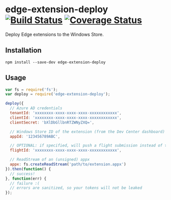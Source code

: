 # edge-extension-deploy [![Build Status](https://travis-ci.org/erikdesjardins/edge-extension-deploy.svg?branch=master)](https://travis-ci.org/erikdesjardins/edge-extension-deploy) [![Coverage Status](https://coveralls.io/repos/github/erikdesjardins/edge-extension-deploy/badge.svg?branch=master)](https://coveralls.io/github/erikdesjardins/edge-extension-deploy?branch=master)

Deploy Edge extensions to the Windows Store.

## Installation

`npm install --save-dev edge-extension-deploy`

## Usage

```js
var fs = require('fs');
var deploy = require('edge-extension-deploy');

deploy({
  // Azure AD credentials
  tenantId: 'xxxxxxxx-xxxx-xxxx-xxxx-xxxxxxxxxxxx',
  clientId: 'xxxxxxxx-xxxx-xxxx-xxxx-xxxxxxxxxxxx',
  clientSecret: 'bXlDbGllbnRTZWNyZXQ=',

  // Windows Store ID of the extension (from the Dev Center dashboard)
  appId: '123456789ABC',

  // OPTIONAL: if specified, will push a flight submission instead of the main submission
  flightId: 'xxxxxxxx-xxxx-xxxx-xxxx-xxxxxxxxxxxx',

  // ReadStream of an (unsigned) appx
  appx: fs.createReadStream('path/to/extension.appx')
}).then(function() {
  // success!
}, function(err) {
  // failure :(
  // errors are sanitized, so your tokens will not be leaked
});
```
